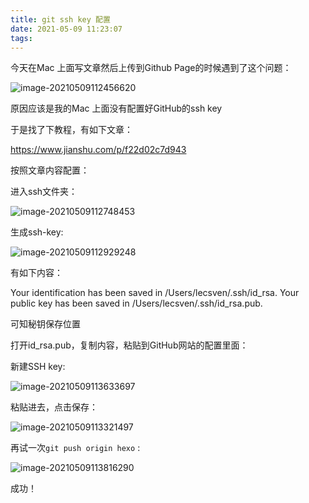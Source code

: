```yaml
---
title: git ssh key 配置
date: 2021-05-09 11:23:07
tags:
---
```


今天在Mac 上面写文章然后上传到Github Page的时候遇到了这个问题：

![image-20210509112456620](https://tva1.sinaimg.cn/large/008i3skNgy1gqcizqt9bxj315i098dhw.jpg)

原因应该是我的Mac 上面没有配置好GitHub的ssh key

于是找了下教程，有如下文章：

https://www.jianshu.com/p/f22d02c7d943

按照文章内容配置：

进入ssh文件夹：

![image-20210509112748453](https://tva1.sinaimg.cn/large/008i3skNgy1gqc0kkdmr6j310k04ydgn.jpg)

生成ssh-key:

![image-20210509112929248](https://tva1.sinaimg.cn/large/008i3skNgy1gqc0mcl1jkj315m0o4n0o.jpg)

有如下内容：

Your identification has been saved in /Users/lecsven/.ssh/id_rsa.
Your public key has been saved in /Users/lecsven/.ssh/id_rsa.pub.

可知秘钥保存位置

打开id_rsa.pub，复制内容，粘贴到GitHub网站的配置里面：

新建SSH key:

![image-20210509113633697](https://tva1.sinaimg.cn/large/008i3skNgy1gqcizxa6g0j31in0u046i.jpg)

粘贴进去，点击保存：

![image-20210509113321497](https://tva1.sinaimg.cn/large/008i3skNgy1gqc0qf5jhrj31i10u0jz8.jpg)



再试一次`git push origin hexo` :

![image-20210509113816290](https://tva1.sinaimg.cn/large/008i3skNgy1gqc0vh8lnnj315m0hmq74.jpg)

成功！
